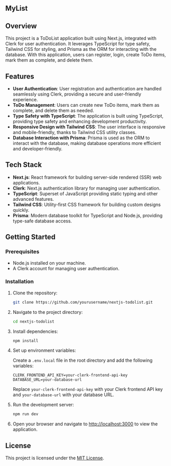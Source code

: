 ## MyList

## Overview

This project is a ToDoList application built using Next.js, integrated with Clerk for user authentication. It leverages TypeScript for type safety, Tailwind CSS for styling, and Prisma as the ORM for interacting with the database. With this application, users can register, login, create ToDo items, mark them as complete, and delete them.

## Features

- **User Authentication**: User registration and authentication are handled seamlessly using Clerk, providing a secure and user-friendly experience.
- **ToDo Management**: Users can create new ToDo items, mark them as complete, and delete them as needed.
- **Type Safety with TypeScript**: The application is built using TypeScript, providing type safety and enhancing development productivity.
- **Responsive Design with Tailwind CSS**: The user interface is responsive and mobile-friendly, thanks to Tailwind CSS utility classes.
- **Database Interaction with Prisma**: Prisma is used as the ORM to interact with the database, making database operations more efficient and developer-friendly.

## Tech Stack

- **Next.js**: React framework for building server-side rendered (SSR) web applications.
- **Clerk**: Next.js authentication library for managing user authentication.
- **TypeScript**: Superset of JavaScript providing static typing and other advanced features.
- **Tailwind CSS**: Utility-first CSS framework for building custom designs quickly.
- **Prisma**: Modern database toolkit for TypeScript and Node.js, providing type-safe database access.

## Getting Started

### Prerequisites

- Node.js installed on your machine.
- A Clerk account for managing user authentication.

### Installation

1. Clone the repository:

   ```bash
   git clone https://github.com/yourusername/nextjs-todolist.git
   ```

2. Navigate to the project directory:

   ```bash
   cd nextjs-todolist
   ```

3. Install dependencies:

   ```bash
   npm install
   ```

4. Set up environment variables:

   Create a `.env.local` file in the root directory and add the following variables:

   ```plaintext
   CLERK_FRONTEND_API_KEY=your-clerk-frontend-api-key
   DATABASE_URL=your-database-url
   ```

   Replace `your-clerk-frontend-api-key` with your Clerk frontend API key and `your-database-url` with your database URL.

5. Run the development server:

   ```bash
   npm run dev
   ```

6. Open your browser and navigate to [http://localhost:3000](http://localhost:3000) to view the application.

## License

This project is licensed under the [MIT License](LICENSE).
```

